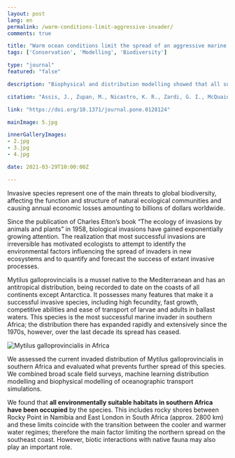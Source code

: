 ```yaml
---
layout: post
lang: en
permalink: /warm-conditions-limit-aggressive-invader/
comments: true

title: "Warm ocean conditions limit the spread of an aggressive marine invader"
tags: ['Conservation', 'Modelling', 'Biodiversity']

type: "journal"
featured: "false"

description: "Biophysical and distribution modelling showed that all suitable habitats in southern Africa have been occupied by an aggressive marine invader."

citation: "Assis, J., Zupan, M., Nicastro, K. R., Zardi, G. I., McQuaid, C. D., and Serrão, E. A. (2015). Oceanographic Conditions Limit the Spread of a Marine Invader along Southern African Shores. PLoS One 10, e0128124."

link: "https://doi.org/10.1371/journal.pone.0128124"

mainImage: 5.jpg

innerGalleryImages:
- 2.jpg
- 3.jpg
- 4.jpg

date: 2021-03-29T10:00:00Z

---
```


Invasive species represent one of the main threats to global biodiversity, affecting the function and structure of natural ecological communities and causing annual economic losses amounting to billions of dollars worldwide.

Since the publication of Charles Elton’s book “The ecology of invasions by animals and plants” in 1958, biological invasions have gained exponentially growing attention. The realization that most successful invasions are irreversible has motivated ecologists to attempt to identify the environmental factors influencing the spread of invaders in new ecosystems and to quantify and forecast the success of extant invasive processes.

Mytilus galloprovincialis is a mussel native to the Mediterranean and has an antitropical distribution, being recorded to date on the coasts of all continents except Antarctica. It possesses many features that make it a successful invasive species, including high fecundity, fast growth, competitive abilities and ease of transport of larvae and adults in ballast waters. This species is the most successful marine invader in southern Africa; the distribution there has expanded rapidly and extensively since the 1970s, however, over the last decade its spread has ceased.

<img src="{{ site.baseurl }}/assets/images/posts/5_1.jpg" alt="Mytilus galloprovincialis in Africa" style="max-height: 625px;">

We assessed the current invaded distribution of Mytilus galloprovincialis in southern Africa and evaluated what prevents further spread of this species. We combined broad scale field surveys, machine learning distribution modelling and biophysical modelling of oceanographic transport simulations.

We found that <b>all environmentally suitable habitats in southern Africa have been occupied</b> by the species. This includes rocky shores between Rocky Point in Namibia and East London in South Africa (approx. 2800 km) and these limits coincide with the transition between the cooler and warmer water regimes; therefore the main factor limiting the northern spread on the southeast coast. However, biotic interactions with native fauna may also play an important role.
